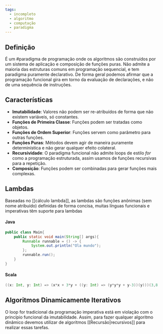 ```yaml
---
tags:
  - incompleto
  - algoritmo
  - computação
  - paradigma
---
```

## Definição

É um #paradigma de programação onde os algoritmos são construídos por um sistema de aplicação e composição de funções puras. Não admite a maioria das estruturas comuns em programação sequencial, e tem paradigma puramente declarativo. De forma geral podemos afirmar que a programação funcional gira em torno da evaluação de declarações, e não de uma sequência de instruções.
## Características

- **Imutabilidade**: Valores não podem ser re-atribuídos de forma que não existem variáveis, só constantes.
- **Funções de Primeira Classe**: Funções podem ser tratadas como objetos.
- **Funções de Ordem Superior**: Funções servem como parâmetro para outras funções.
- **Funções Puras**: Métodos devem agir de maneira puramente determinística e não gerar qualquer efeito colateral.
- **Recursividade**: O paradigma funcional não admite loops de estilo _for_ como a programação estruturada, assim usamos de funções recursivas para a repetição.
- **Composição**: Funções podem ser combinadas para gerar funções mais complexas.

## Lambdas

Baseadas no [[cálculo lambda]], as lambdas são funções anônimas (sem nome atribuído) definidas de forma concisa, muitas línguas funcionais e imperativas têm suporte para lambdas
#### Java
```java
public class Main{
	public static void main(String[] args){
		Runnable runnable = () -> {
			System.out.println("Ola mundo");
		};
		runnable.run();
	}
}
```
#### Scala
```scala
((x: Int, y: Int) => (x*x + 3*y + ((y: Int) => (y*y*y + y-3))(y)))(3,8)
```

## Algoritmos Dinamicamente Iterativos

O loop for tradicional da programação imperativa está em violação com o princípio funcional da imutabilidade. Assim, para fazer qualquer algoritmo dinâmico devemos utilizar de algoritmos [[Recursão|recursivos]] para realizar essas tarefas.